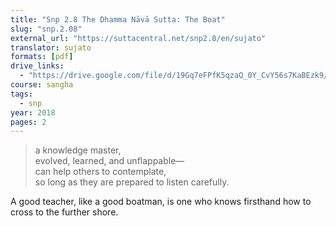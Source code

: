 ```yaml
---
title: "Snp 2.8 The Dhamma Nāvā Sutta: The Boat"
slug: "snp.2.08"
external_url: "https://suttacentral.net/snp2.8/en/sujato"
translator: sujato
formats: [pdf]
drive_links:
  - "https://drive.google.com/file/d/19Gq7eFPfK5qzaQ_0Y_CvY56s7KaBEzk9/view?usp=drivesdk"
course: sangha
tags:
  - snp
year: 2018
pages: 2
---
```


> a knowledge master,  
evolved, learned, and unflappable—  
can help others to contemplate,  
so long as they are prepared to listen carefully.

A good teacher, like a good boatman, is one who knows firsthand how to cross to the further shore.


